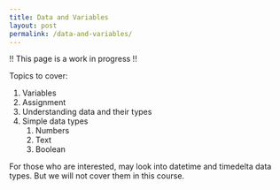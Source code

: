 ```yaml
---
title: Data and Variables
layout: post
permalink: /data-and-variables/
---
```


!! This page is a work in progress !!

Topics to cover:
1. Variables
2. Assignment
3. Understanding data and their types
4. Simple data types 
   1. Numbers
   2. Text
   3. Boolean
   
For those who are interested, may look into datetime and timedelta data types.
But we will not cover them in this course.
